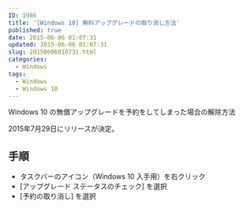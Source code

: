 ```yaml
---
ID: 1986
title: '[Windows 10] 無料アップグレードの取り消し方法'
published: true
date: 2015-06-06 01:07:31
updated: 2015-06-06 01:07:31
slug: 20150606010731.html
categories:
  - Windows
tags:
  - Windows
  - Windows 10
---
```

Windows 10 の無償アップグレードを予約をしてしまった場合の解除方法

2015年7月29日にリリースが決定。
<!--more-->
<h2>手順</h2>
<ul>
  <li>タスクバーのアイコン（Windows 10 入手用）を右クリック
  <li>[アップグレード ステータスのチェック] を選択
  <li>[予約の取り消し] を選択
</ul>